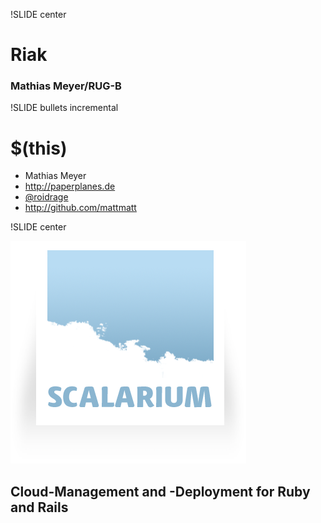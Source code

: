 !SLIDE center

# Riak #

### Mathias Meyer/RUG-B ###

!SLIDE bullets incremental
# $(this) #

* Mathias Meyer
* <http://paperplanes.de>
* [@roidrage](http://twitter.com/roidrage)
* <http://github.com/mattmatt>

!SLIDE center

![Scalarium](scalarium.png)

## Cloud-Management and -Deployment for Ruby and Rails ##

